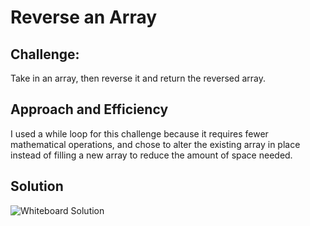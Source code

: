 # Reverse an Array

## Challenge:
Take in an array, then reverse it and return the reversed array.

## Approach and Efficiency
I used a while loop for this challenge because it requires fewer mathematical operations, and chose to alter the existing array in place instead of filling a new array to reduce the amount of space needed. 

## Solution

![Whiteboard Solution](https://github.com/Overholtk/data-structures-and-algorithms/blob/array-shift/assets/CC1%20whiteboard.jpg)
